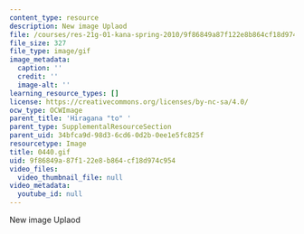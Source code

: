 ```yaml
---
content_type: resource
description: New image Uplaod
file: /courses/res-21g-01-kana-spring-2010/9f86849a87f122e8b864cf18d974c954_0440.gif
file_size: 327
file_type: image/gif
image_metadata:
  caption: ''
  credit: ''
  image-alt: ''
learning_resource_types: []
license: https://creativecommons.org/licenses/by-nc-sa/4.0/
ocw_type: OCWImage
parent_title: 'Hiragana "to" '
parent_type: SupplementalResourceSection
parent_uid: 34bfca9d-98d3-6cd6-0d2b-0ee1e5fc825f
resourcetype: Image
title: 0440.gif
uid: 9f86849a-87f1-22e8-b864-cf18d974c954
video_files:
  video_thumbnail_file: null
video_metadata:
  youtube_id: null
---
```

New image Uplaod